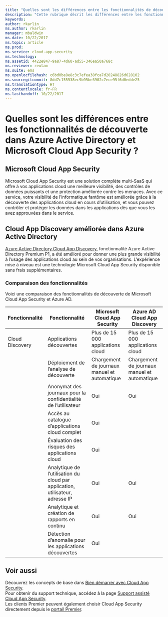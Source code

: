 ```yaml
---
title: "Quelles sont les différences entre les fonctionnalités de découverte dans Microsoft Cloud App Security et Azure AD ? | Microsoft Docs"
description: "Cette rubrique décrit les différences entre les fonctionnalités de découverte dans Microsoft Cloud App Security et Azure AD."
keywords: 
author: rkarlin
ms.author: rkarlin
manager: mbaldwin
ms.date: 10/22/2017
ms.topic: article
ms.prod: 
ms.service: cloud-app-security
ms.technology: 
ms.assetid: 4422e847-9a87-4d60-ad55-346ea50a768c
ms.reviewer: reutam
ms.suite: ems
ms.openlocfilehash: c6bd0be8e8c3c7efea38fca7d20248826d628102
ms.sourcegitcommit: 8dd7c155538ec9b95be3902c7ece95f6d0edde25
ms.translationtype: HT
ms.contentlocale: fr-FR
ms.lasthandoff: 10/22/2017
---
```

# <a name="what-are-the-differences-discovery-capabilities-in-azure-active-directory-and-microsoft-cloud-app-security"></a>Quelles sont les différences entre les fonctionnalités de découverte dans Azure Active Directory et Microsoft Cloud App Security ?

## <a name="microsoft-cloud-app-security"></a>Microsoft Cloud App Security 

Microsoft Cloud App Security est une solution complète multi-SaaS qui offre à vos applications cloud une meilleure visibilité, des contrôles de données puissants et une protection améliorée contre les menaces. Avec ce service, votre visibilité de l’informatique fantôme est améliorée grâce à la découverte des applications cloud en cours d’utilisation, et vous pouvez contrôler et protéger les données dans les applications dès que vous les avez approuvées dans le service. 

## <a name="enhanced-cloud-app-discovery-in-azure-active-directory"></a>Cloud App Discovery améliorée dans Azure Active Directory

[Azure Active Directory Cloud App Discovery](https://aka.ms/caddocsnew), fonctionnalité Azure Active Directory Premium P1, a été amélioré pour donner une plus grande visibilité à l’usage des applications cloud au sein de vos organisations. L’expérience mise à niveau est une technologie Microsoft Cloud App Security disponible sans frais supplémentaires. 

### <a name="feature-comparison"></a>Comparaison des fonctionnalités

Voici une comparaison des fonctionnalités de découverte de Microsoft Cloud App Security et Azure AD.

|Fonctionnalité|Fonctionnalité|Microsoft Cloud App Security|Azure AD Cloud App Discovery|
|----|----|----|----|
|Cloud Discovery|Applications découvertes|Plus de 15 000 applications cloud|Plus de 15 000 applications cloud|
||Déploiement de l’analyse de découverte|Chargement de journaux manuel et automatique|Chargement de journaux manuel et automatique|
||Anonymat des journaux pour la confidentialité de l’utilisateur|Oui|Oui|
||Accès au catalogue d’applications cloud complet|Oui||
||Évaluation des risques des applications cloud|Oui||
||Analytique de l’utilisation du cloud par application, utilisateur, adresse IP|Oui|Oui|
||Analytique et création de rapports en continu|Oui|Oui|
||Détection d’anomalie pour les applications découvertes|Oui||

## <a name="see-also"></a>Voir aussi  

Découvrez les concepts de base dans [Bien démarrer avec Cloud App Security](getting-started-with-cloud-app-security.md).    
Pour obtenir du support technique, accédez à la page [Support assisté Cloud App Security](http://support.microsoft.com/oas/default.aspx?prid=16031).   
Les clients Premier peuvent également choisir Cloud App Security directement depuis le [portail Premier](https://premier.microsoft.com/).   

